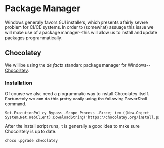 # Package Manager

Windows generally favors GUI installers, which presents a fairly severe problem
for CI/CD systems. In order to (somewhat) assuage this issue we will make use of
a package manager--this will allow us to install and update packages
programmatically.

## Chocolatey

We will be using the _de facto_ standard package manager for Windows--[Chocolatey](https://chocolatey.org/).

### Installation

Of course we also need a programmatic way to install Chocolatey itself. Fortunately we can do this pretty easily using the following PowerShell command.

```shell
Set-ExecutionPolicy Bypass -Scope Process -Force; iex ((New-Object System.Net.WebClient).DownloadString('https://chocolatey.org/install.ps1'))
```

After the install script runs, it is generally a good idea to make sure Chocolately is up to date.

```shell
choco upgrade chocolatey
```
